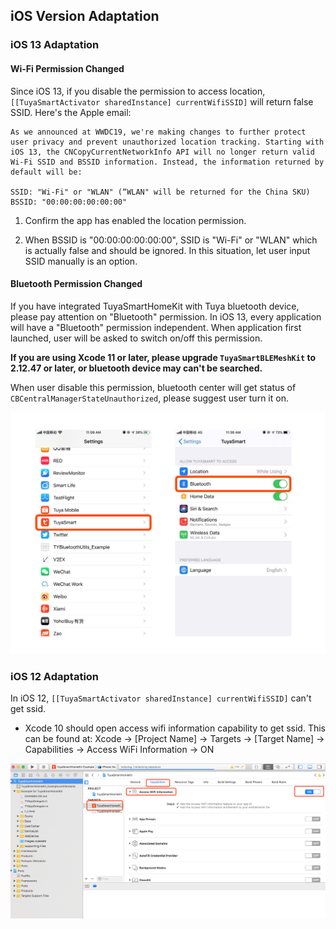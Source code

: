 ## iOS Version Adaptation

### iOS 13 Adaptation

#### Wi-Fi Permission Changed

  Since iOS 13, if you disable the permission to access location, `[[TuyaSmartActivator sharedInstance] currentWifiSSID]` will return false SSID. Here's the Apple email:

  ```
  As we announced at WWDC19, we're making changes to further protect user privacy and prevent unauthorized location tracking. Starting with iOS 13, the CNCopyCurrentNetworkInfo API will no longer return valid Wi-Fi SSID and BSSID information. Instead, the information returned by default will be: 
  
  SSID: "Wi-Fi" or "WLAN" (“WLAN" will be returned for the China SKU)
  BSSID: "00:00:00:00:00:00"
  ```

  1. Confirm the app has enabled the location permission.
  
2. When BSSID is "00:00:00:00:00:00", SSID is "Wi-Fi" or "WLAN" which is actually false and should be ignored. In this situation, let user input SSID manually is an option.
  
#### Bluetooth Permission Changed

If you have integrated TuyaSmartHomeKit with Tuya bluetooth device, please pay attention on "Bluetooth" permission. In iOS 13, every application will have a "Bluetooth" permission independent. When application first launched, user will be asked to switch on/off this permission.

  **If you are using Xcode 11 or later, please upgrade `TuyaSmartBLEMeshKit` to 2.12.47 or later, or bluetooth device may can't be searched.**

  When user disable this permission, bluetooth center will get status of `CBCentralManagerStateUnauthorized`, please suggest user turn it on.

  ![](./images/ios-ble-guide-en.png)

### iOS 12 Adaptation

In iOS 12, `[[TuyaSmartActivator sharedInstance] currentWifiSSID]` can't get ssid.

- Xcode 10 should open access wifi information capability to get ssid. This can be found at:
Xcode -> [Project Name] -> Targets -> [Target Name] -> Capabilities -> Access WiFi Information -> ON

![](./images/ios-sdk-wifi-access.png)

